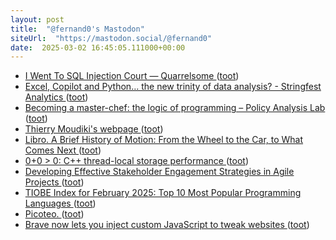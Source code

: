 ```yaml
---
layout: post
title:  "@fernand0's Mastodon"
siteUrl:  "https://mastodon.social/@fernand0"
date:  2025-03-02 16:45:05.111000+00:00
---
```

*  [I Went To SQL Injection Court — Quarrelsome ](https://sockpuppet.org/blog/2025/02/09/fixing-illinois-foia) ([toot](https://mastodon.social/@fernand0/114093844405237397))
*  [Excel, Copilot and Python… the new trinity of data analysis? - Stringfest Analytics ](https://stringfestanalytics.com/excel-copilot-and-python-the-new-trinity-of-data-analysis) ([toot](https://mastodon.social/@fernand0/114093455696474418))
*  [Becoming a master-chef: the logic of programming – Policy Analysis Lab ](https://policyanalysislab.com/python/becoming-a-master-chef-the-logic-of-programming) ([toot](https://mastodon.social/@fernand0/114092761238489674))
*  [Thierry Moudiki's webpage ](https://thierrymoudiki.github.io//blog/2025/01/31/python/r/techtonique/techtonique-CL) ([toot](https://mastodon.social/@fernand0/114092545685421077))
*  [Libro. A Brief History of Motion: From the Wheel to the Car, to What Comes Next ](https://fotografiasenmovimiento.wordpress.com/2025/03/02/libro-a-brief-history-of-motion-from-the-wheel-to-the-car-to-what-comes-next) ([toot](https://mastodon.social/@fernand0/114092434192463030))
*  [0+0 > 0: C++ thread-local storage performance ](https://yosefk.com/blog/cxx-thread-local-storage-performance.htm) ([toot](https://mastodon.social/@fernand0/114092329749276686))
*  [Developing Effective Stakeholder Engagement Strategies in Agile Projects ](https://cacm.acm.org/blogcacm/developing-effective-stakeholder-engagement-strategies-in-agile-projects) ([toot](https://mastodon.social/@fernand0/114092169606316384))
*  [TIOBE Index for February 2025: Top 10 Most Popular Programming Languages ](https://www.techrepublic.com/article/tiobe-index-language-rankings) ([toot](https://mastodon.social/@fernand0/114090392425581938))
*  [Picoteo. ](https://avecesunafoto.wordpress.com/2025/03/01/picoteo-2) ([toot](https://mastodon.social/@fernand0/114088625976619489))
*  [Brave now lets you inject custom JavaScript to tweak websites ](https://www.bleepingcomputer.com/news/software/brave-now-lets-you-inject-custom-javascript-to-tweak-websites) ([toot](https://mastodon.social/@fernand0/114088556387353982))
